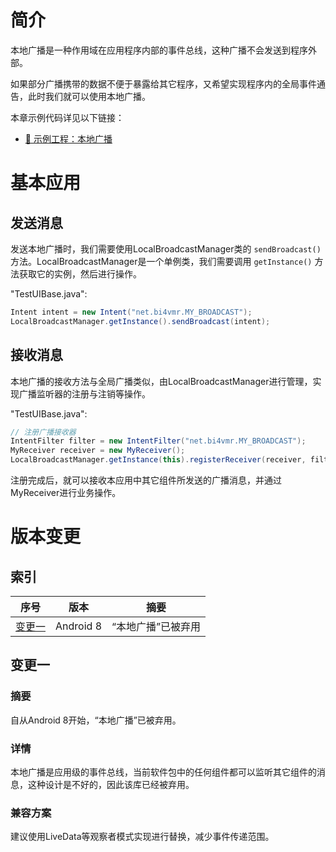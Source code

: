 # 简介
本地广播是一种作用域在应用程序内部的事件总线，这种广播不会发送到程序外部。

如果部分广播携带的数据不便于暴露给其它程序，又希望实现程序内的全局事件通告，此时我们就可以使用本地广播。

本章示例代码详见以下链接：

- [🔗 示例工程：本地广播](https://github.com/BI4VMR/Study-Android/tree/master/M04_System/C03_Broadcast/S04_Local)

# 基本应用
## 发送消息
发送本地广播时，我们需要使用LocalBroadcastManager类的 `sendBroadcast()` 方法。LocalBroadcastManager是一个单例类，我们需要调用 `getInstance()` 方法获取它的实例，然后进行操作。

"TestUIBase.java":

```java
Intent intent = new Intent("net.bi4vmr.MY_BROADCAST");
LocalBroadcastManager.getInstance().sendBroadcast(intent);
```

## 接收消息
本地广播的接收方法与全局广播类似，由LocalBroadcastManager进行管理，实现广播监听器的注册与注销等操作。

"TestUIBase.java":

```java
// 注册广播接收器
IntentFilter filter = new IntentFilter("net.bi4vmr.MY_BROADCAST");
MyReceiver receiver = new MyReceiver();
LocalBroadcastManager.getInstance(this).registerReceiver(receiver, filter);
```

注册完成后，就可以接收本应用中其它组件所发送的广播消息，并通过MyReceiver进行业务操作。

# 版本变更
## 索引

<div align="center">

|       序号        |   版本    |        摘要        |
| :---------------: | :-------: | :----------------: |
| [变更一](#变更一) | Android 8 | “本地广播”已被弃用 |

</div>

## 变更一
### 摘要
自从Android 8开始，“本地广播”已被弃用。

### 详情
本地广播是应用级的事件总线，当前软件包中的任何组件都可以监听其它组件的消息，这种设计是不好的，因此该库已经被弃用。

### 兼容方案
建议使用LiveData等观察者模式实现进行替换，减少事件传递范围。
